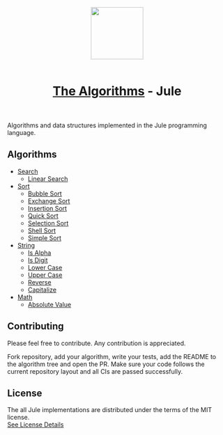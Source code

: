 <div align="center">
    <img src="https://raw.githubusercontent.com/julelang/resources/master/jule_icon.svg" width="120">
    <br><br>
    <h1><a href="https://github.com/TheAlgorithms/">The Algorithms</a> - Jule</h1>
    <img src="https://img.shields.io/github/actions/workflow/status/TheAlgorithms/Jule/tests.yml?branch=main&logo=github&label=CI" height="17px">
    <img src="https://img.shields.io/github/repo-size/TheAlgorithms/Jule.svg?label=Repo%20size&logo=github" height="17px">
</div>


Algorithms and data structures implemented in the Jule programming language.

## Algorithms

- [Search](./search)
  - [Linear Search](./search/linear_search.jule)
- [Sort](./sort)
  - [Bubble Sort](./sort/bubble_sort.jule)
  - [Exchange Sort](./sort/exchange_sort.jule)
  - [Insertion Sort](./sort/insertion_sort.jule)
  - [Quick Sort](./sort/quick_sort.jule)
  - [Selection Sort](./sort/selection_sort.jule)
  - [Shell Sort](./sort/shell_sort.jule)
  - [Simple Sort](./sort/simple_sort.jule)
- [String](./string)
  - [Is Alpha](./string/is_alpha.jule)
  - [Is Digit](./string/is_digit.jule)
  - [Lower Case](./string/lower_case.jule)
  - [Upper Case](./string/upper_case.jule)
  - [Reverse](./string/reverse.jule)
  - [Capitalize](./string/capitalize.jule)
- [Math](./math)
  - [Absolute Value](./math/abs.jule)

## Contributing

Please feel free to contribute.
Any contribution is appreciated.

Fork repository, add your algorithm, write your tests, add the README to the algorithm tree and open the PR.
Make sure your code follows the current repository layout and all CIs are passed successfully.

## License
The all Jule implementations are distributed under the terms of the MIT license. \
[See License Details](./LICENSE)
